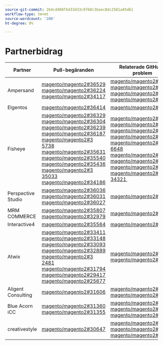 ```yaml
---
source-git-commit: 2b4cd408fbd33d33c9760c3baec0dc2501a45d61
workflow-type: tm+mt
source-wordcount: '200'
ht-degree: 0%

---
```

# Partnerbidrag

| Partner | Pull-begäranden | Relaterade GitHub-problem |
| ------- | ------- | ------- |
| Ampersand | [magento/magento2#36529](https://github.com/magento/magento2/pull/36529) [magento/magento2#36224](https://github.com/magento/magento2/pull/36224) [magento/magento2#34117](https://github.com/magento/magento2/pull/34117) | [magento/magento2#36726](https://github.com/magento/magento2/issues/36726) [magento/magento2#35546](https://github.com/magento/magento2/issues/35546) [magento/magento2#36334](https://github.com/magento/magento2/issues/36334) [magento/magento2#36628](https://github.com/magento/magento2/issues/36628) |
| Elgentos | [magento/magento2#36414](https://github.com/magento/magento2/pull/36414) | [magento/magento2#36831](https://github.com/magento/magento2/issues/36831) |
| Fisheye | [magento/magento2#36329](https://github.com/magento/magento2/pull/36329) [magento/magento2#36304](https://github.com/magento/magento2/pull/36304) [magento/magento2#36239](https://github.com/magento/magento2/pull/36239) [magento/magento2#36187](https://github.com/magento/magento2/pull/36187) [magento/magento2#3 5738](https://github.com/magento/magento2/pull/35738) [magento/magento2#35631](https://github.com/magento/magento2/pull/35631) [magento/magento2#35540](https://github.com/magento/magento2/pull/35540) [magento/magento2#35436](https://github.com/magento/magento2/pull/35436) [magento/magento2#3 35033](https://github.com/magento/magento2/pull/35033) [magento/magento2#34186](https://github.com/magento/magento2/pull/34186) | [magento/magento2#36641](https://github.com/magento/magento2/issues/36641) [magento/magento2#36338](https://github.com/magento/magento2/issues/36338) [magento/magento2#36554](https://github.com/magento/magento2/issues/36554) [magento/magento2#36646](https://github.com/magento/magento2/issues/36646) [magento/magento2#3 6648](https://github.com/magento/magento2/issues/36648) [magento/magento2#35325](https://github.com/magento/magento2/issues/35325) [magento/magento2#35711](https://github.com/magento/magento2/issues/35711) [magento/magento2#35488](https://github.com/magento/magento2/issues/35488) [magento/magento2#3 34321 &#x200B;](https://github.com/magento/magento2/issues/34321) |
| Perspective Studio | [magento/magento2#36036](https://github.com/magento/magento2/pull/36036) [magento/magento2#36031](https://github.com/magento/magento2/pull/36031) [magento/magento2#36027](https://github.com/magento/magento2/pull/36027) | [magento/magento2#36337](https://github.com/magento/magento2/issues/36337) |
| MRM COMMERCE | [magento/magento2#35807](https://github.com/magento/magento2/pull/35807) [magento/magento2#32979](https://github.com/magento/magento2/pull/32979) | [magento/magento2#35994](https://github.com/magento/magento2/issues/35994) |
| Interactive4 | [magento/magento2#35564](https://github.com/magento/magento2/pull/35564) | [magento/magento2#35568](https://github.com/magento/magento2/issues/35568) |
| Atwix | [magento/magento2#33411](https://github.com/magento/magento2/pull/33411) [magento/magento2#33148](https://github.com/magento/magento2/pull/33148) [magento/magento2#33093](https://github.com/magento/magento2/pull/33093) [magento/magento2#32889](https://github.com/magento/magento2/pull/32889) [magento/magento2#3 2481](https://github.com/magento/magento2/pull/32481) [magento/magento2#31794](https://github.com/magento/magento2/pull/31794) [magento/magento2#29417](https://github.com/magento/magento2/pull/29417) [magento/magento2#25677](https://github.com/magento/magento2/pull/25677) | [magento/magento2#35858](https://github.com/magento/magento2/issues/35858) [magento/magento2#29418](https://github.com/magento/magento2/issues/29418) |
| Aligent Consulting | [magento/magento2#31606](https://github.com/magento/magento2/pull/31606) | [magento/magento2#31643](https://github.com/magento/magento2/issues/31643) [magento/magento2#31866](https://github.com/magento/magento2/issues/31866) |
| Blue Acorn iCC | [magento/magento2#31360](https://github.com/magento/magento2/pull/31360) [magento/magento2#31355](https://github.com/magento/magento2/pull/31355) | [magento/magento2#31443](https://github.com/magento/magento2/issues/31443) [magento/magento2#31373](https://github.com/magento/magento2/issues/31373) [magento/magento2#32625](https://github.com/magento/magento2/issues/32625) |
| creativestyle | [magento/magento2#30647](https://github.com/magento/magento2/pull/30647) | [magento/magento2#30672](https://github.com/magento/magento2/issues/30672) [magento/magento2#32985](https://github.com/magento/magento2/issues/32985) [magento/magento2#30613](https://github.com/magento/magento2/issues/30613) |